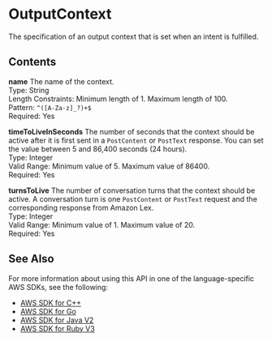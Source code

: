 # OutputContext<a name="API_OutputContext"></a>

The specification of an output context that is set when an intent is fulfilled\.

## Contents<a name="API_OutputContext_Contents"></a>

 **name**   <a name="lex-Type-OutputContext-name"></a>
The name of the context\.  
Type: String  
Length Constraints: Minimum length of 1\. Maximum length of 100\.  
Pattern: `^([A-Za-z]_?)+$`   
Required: Yes

 **timeToLiveInSeconds**   <a name="lex-Type-OutputContext-timeToLiveInSeconds"></a>
The number of seconds that the context should be active after it is first sent in a `PostContent` or `PostText` response\. You can set the value between 5 and 86,400 seconds \(24 hours\)\.  
Type: Integer  
Valid Range: Minimum value of 5\. Maximum value of 86400\.  
Required: Yes

 **turnsToLive**   <a name="lex-Type-OutputContext-turnsToLive"></a>
The number of conversation turns that the context should be active\. A conversation turn is one `PostContent` or `PostText` request and the corresponding response from Amazon Lex\.  
Type: Integer  
Valid Range: Minimum value of 1\. Maximum value of 20\.  
Required: Yes

## See Also<a name="API_OutputContext_SeeAlso"></a>

For more information about using this API in one of the language\-specific AWS SDKs, see the following:
+  [ AWS SDK for C\+\+](https://docs.aws.amazon.com/goto/SdkForCpp/lex-models-2017-04-19/OutputContext) 
+  [ AWS SDK for Go](https://docs.aws.amazon.com/goto/SdkForGoV1/lex-models-2017-04-19/OutputContext) 
+  [ AWS SDK for Java V2](https://docs.aws.amazon.com/goto/SdkForJavaV2/lex-models-2017-04-19/OutputContext) 
+  [ AWS SDK for Ruby V3](https://docs.aws.amazon.com/goto/SdkForRubyV3/lex-models-2017-04-19/OutputContext) 
